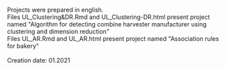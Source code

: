 Projects were prepared in english. <br />
Files UL_Clustering&DR.Rmd and UL_Clustering-DR.html present project named "Algorithm for detecting combine harvester manufacturer using clustering and dimension reduction"<br />
Files UL_AR.Rmd and UL_AR.html present project named "Association rules for bakery"<br />
<br />
Creation date: 01.2021
